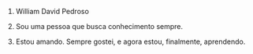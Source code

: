 1. William David Pedroso

2. Sou uma pessoa que busca conhecimento sempre.

3. Estou amando. Sempre gostei, e agora estou, finalmente, aprendendo.